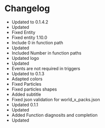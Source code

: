 # Changelog 
- Updated to 0.1.4.2
- Updated
- Fixed Entity
- Fixed entity 1.10.0
- Include 0 in function path
- Updated
- Included Number in function paths
- Updated logo
- Updated
- Events are not required in triggers
- Updated to 0.1.3
- Adapted colors
- Fixed Particles
- Fixed particles shapes
- Added subtitle
- Fixed json validation for world_x_packs.json
- Updated 0.1.1
- Updated
- Added Function diagnosits and completion
- Updated